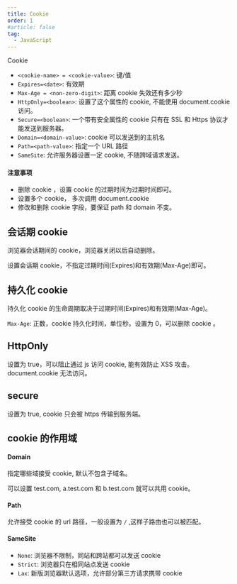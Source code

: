 ```yaml
---
title: Cookie
order: 1
#article: false
tag:
  - JavaScript
---
```


Cookie

- `<cookie-name> = <cookie-value>`: 键/值
- `Expires=<date>`: 有效期
- `Max-Age = <non-zero-digit>`: 距离 cookie 失效还有多少秒
- `HttpOnly=<boolean>`: 设置了这个属性的 cookie, 不能使用 document.cookie 访问。
- `Secure=<boolean>`: 一个带有安全属性的 cookie 只有在 SSL 和 Https 协议才能发送到服务器。
- `Domain=<domain-value>`: cookie 可以发送到的主机名
- `Path=<path-value>`: 指定一个 URL 路径
- `SameSite`: 允许服务器设置一定 cookie, 不随跨域请求发送。

#### 注意事项

- 删除 cookie ，设置 cookie 的过期时间为过期时间即可。
- 设置多个 cookie， 多次调用 document.cookie
- 修改和删除 cookie 字段，要保证 path 和 domain 不变。

## 会话期 cookie

浏览器会话期间的 cookie，浏览器关闭以后自动删除。

设置会话期 cookie，不指定过期时间(Expires)和有效期(Max-Age)即可。

## 持久化 cookie

持久化 cookie 的生命周期取决于过期时间(Expires)和有效期(Max-Age)。

`Max-Age`: 正数，cookie 持久化时间，单位秒。设置为 0，可以删除 cookie 。

## HttpOnly

设置为 true，可以阻止通过 js 访问 cookie, 能有效防止 XSS 攻击。document.cookie 无法访问。

## secure

设置为 true, cookie 只会被 https 传输到服务端。

## cookie 的作用域

#### Domain

指定哪些域接受 cookie, 默认不包含子域名。

可以设置 test.com, a.test.com 和 b.test.com 就可以共用 cookie。

#### Path

允许接受 cookie 的 url 路径，一般设置为 `/` ,这样子路由也可以被匹配。

#### SameSite

- `None`: 浏览器不限制，同站和跨站都可以发送 cookie
- `Strict`: 浏览器只在相同站点发送 cookie
- `Lax`: 新版浏览器默认选项，允许部分第三方请求携带 cookie
